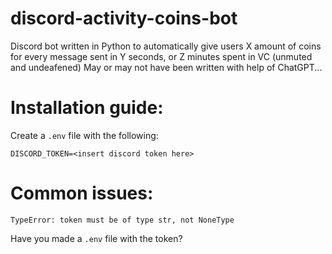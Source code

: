 # discord-activity-coins-bot
 Discord bot written in Python to automatically give users X amount of coins for every message sent in Y seconds, or Z minutes spent in VC (unmuted and undeafened)
 May or may not have been written with help of ChatGPT...

 # Installation guide:
 Create a `.env` file with the following:
 ```
 DISCORD_TOKEN=<insert discord token here>
 ```



 # Common issues:
 `TypeError: token must be of type str, not NoneType`
 
 Have you made a `.env` file with the token?

